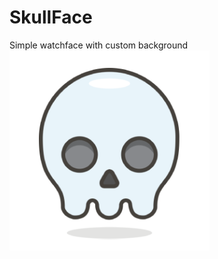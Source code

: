 # SkullFace
Simple watchface with custom background
<br>
![Face](https://github.com/somapatrik/SkullFace/blob/master/Screenshots/skull_background.png?raw=true)
